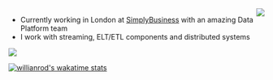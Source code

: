 
<img align="right" src="https://github-readme-stats.vercel.app/api?username=tatitati&show_icons=true&icon_color=805AD5&text_color=718096&bg_color=ffffff&hide_title=true" />


- Currently working in London at [SimplyBusiness](https://github.com/simplybusiness) with an amazing Data Platform team
- I work with streaming, ELT/ETL components and distributed systems


<img src="https://github-readme-stats.anuraghazra1.vercel.app/api/top-langs/?username=tatitati&hide=css,html&langs_count=10&layout=compact" />

[![willianrod's wakatime stats](https://github-readme-stats.vercel.app/api/wakatime?username=tatitati)](https://github.com/anuraghazra/github-readme-stats)
